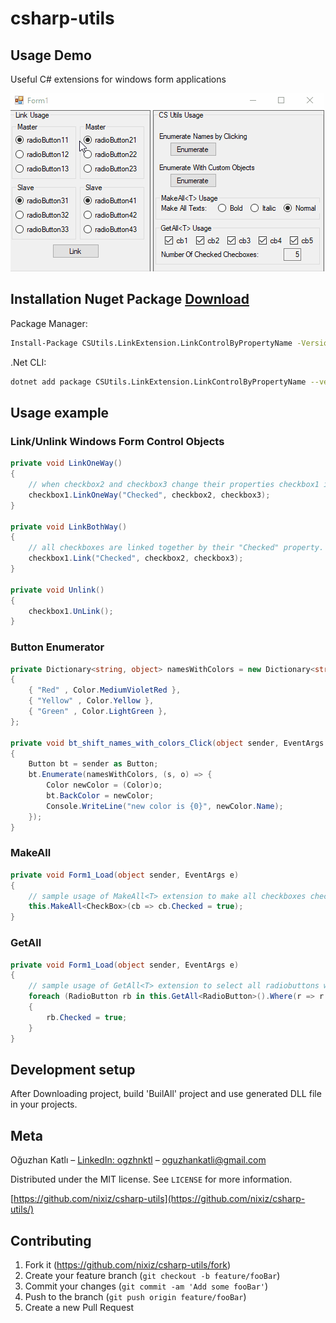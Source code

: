 # csharp-utils
## Usage Demo

Useful C# extensions for windows form applications

![](csutils_demo.gif)

## Installation Nuget Package [Download](https://www.nuget.org/packages/CSUtils.LinkExtension.LinkControlByPropertyName)


Package Manager:

```sh
Install-Package CSUtils.LinkExtension.LinkControlByPropertyName -Version 1.0.0.2
```

.Net CLI:

```sh
dotnet add package CSUtils.LinkExtension.LinkControlByPropertyName --version 1.0.0.2
```

## Usage example

### Link/Unlink Windows Form Control Objects 
```csharp
private void LinkOneWay()
{
    // when checkbox2 and checkbox3 change their properties checkbox1 is not updated.
    checkbox1.LinkOneWay("Checked", checkbox2, checkbox3);
}

private void LinkBothWay()
{
    // all checkboxes are linked together by their "Checked" property.
    checkbox1.Link("Checked", checkbox2, checkbox3);
}

private void Unlink()
{
    checkbox1.UnLink();
}
```

### Button Enumerator
```csharp
private Dictionary<string, object> namesWithColors = new Dictionary<string, object>()
{
    { "Red" , Color.MediumVioletRed },
    { "Yellow" , Color.Yellow },
    { "Green" , Color.LightGreen },
};

private void bt_shift_names_with_colors_Click(object sender, EventArgs e)
{
    Button bt = sender as Button;
    bt.Enumerate(namesWithColors, (s, o) => {
        Color newColor = (Color)o;
        bt.BackColor = newColor;
        Console.WriteLine("new color is {0}", newColor.Name);
    });
}
```

### MakeAll
```csharp
private void Form1_Load(object sender, EventArgs e)
{
    // sample usage of MakeAll<T> extension to make all checkboxes checked: true on initialization
    this.MakeAll<CheckBox>(cb => cb.Checked = true);
}
```

### GetAll 
```csharp
private void Form1_Load(object sender, EventArgs e)
{
    // sample usage of GetAll<T> extension to select all radiobuttons which are defaulted by their tag
    foreach (RadioButton rb in this.GetAll<RadioButton>().Where(r => r.Tag.ConvertWithDefault<int>() == 0))
    {
        rb.Checked = true;
    }
}
```

## Development setup

After Downloading project, build 'BuilAll' project and use generated DLL file in your projects.

## Meta

Oğuzhan Katlı – [LinkedIn: ogzhnktl](https://www.linkedin.com/in/ogzhnktl) – oguzhankatli@gmail.com

Distributed under the MIT license. See ``LICENSE`` for more information.

[https://github.com/nixiz/csharp-utils](https://github.com/nixiz/csharp-utils/)

## Contributing

1. Fork it (<https://github.com/nixiz/csharp-utils/fork>)
2. Create your feature branch (`git checkout -b feature/fooBar`)
3. Commit your changes (`git commit -am 'Add some fooBar'`)
4. Push to the branch (`git push origin feature/fooBar`)
5. Create a new Pull Request

<!-- Markdown link & img dfn's -->
[npm-image]: https://img.shields.io/npm/v/datadog-metrics.svg?style=flat-square
[npm-url]: https://npmjs.org/package/datadog-metrics
[npm-downloads]: https://img.shields.io/npm/dm/datadog-metrics.svg?style=flat-square
[travis-image]: https://img.shields.io/travis/dbader/node-datadog-metrics/master.svg?style=flat-square
[travis-url]: https://travis-ci.org/dbader/node-datadog-metrics
[wiki]: https://github.com/yourname/yourproject/wiki

